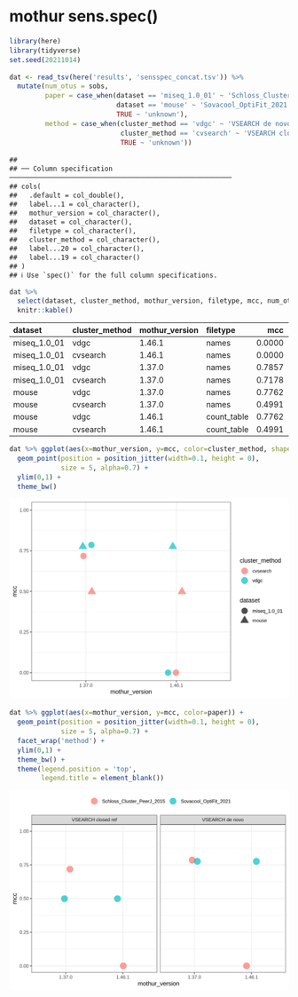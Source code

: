 mothur sens.spec()
================

``` r
library(here)
library(tidyverse)
set.seed(20211014)
```

``` r
dat <- read_tsv(here('results', 'sensspec_concat.tsv')) %>% 
  mutate(num_otus = sobs,
         paper = case_when(dataset == 'miseq_1.0_01' ~ 'Schloss_Cluster_PeerJ_2015',
                           dataset == 'mouse' ~ 'Sovacool_OptiFit_2021',
                           TRUE ~ 'unknown'),
         method = case_when(cluster_method == 'vdgc' ~ 'VSEARCH de novo',
                            cluster_method == 'cvsearch' ~ 'VSEARCH closed ref',
                            TRUE ~ 'unknown'))
```

    ## 
    ## ── Column specification ────────────────────────────────────────────────────────
    ## cols(
    ##   .default = col_double(),
    ##   label...1 = col_character(),
    ##   mothur_version = col_character(),
    ##   dataset = col_character(),
    ##   filetype = col_character(),
    ##   cluster_method = col_character(),
    ##   label...20 = col_character(),
    ##   label...19 = col_character()
    ## )
    ## ℹ Use `spec()` for the full column specifications.

``` r
dat %>% 
  select(dataset, cluster_method, mothur_version, filetype, mcc, num_otus) %>%
  knitr::kable()
```

| dataset        | cluster\_method | mothur\_version | filetype     |    mcc | num\_otus |
| :------------- | :-------------- | :-------------- | :----------- | -----: | --------: |
| miseq\_1.0\_01 | vdgc            | 1.46.1          | names        | 0.0000 |      2114 |
| miseq\_1.0\_01 | cvsearch        | 1.46.1          | names        | 0.0000 |       862 |
| miseq\_1.0\_01 | vdgc            | 1.37.0          | names        | 0.7857 |      2114 |
| miseq\_1.0\_01 | cvsearch        | 1.37.0          | names        | 0.7178 |       862 |
| mouse          | vdgc            | 1.37.0          | names        | 0.7762 |      2113 |
| mouse          | cvsearch        | 1.37.0          | names        | 0.4991 |       870 |
| mouse          | vdgc            | 1.46.1          | count\_table | 0.7762 |      2113 |
| mouse          | cvsearch        | 1.46.1          | count\_table | 0.4991 |       870 |

``` r
dat %>% ggplot(aes(x=mothur_version, y=mcc, color=cluster_method, shape=dataset)) +
  geom_point(position = position_jitter(width=0.1, height = 0),
             size = 5, alpha=0.7) +
  ylim(0,1) +
  theme_bw()
```

![](figures/plot_mcc-1.png)<!-- -->

``` r
dat %>% ggplot(aes(x=mothur_version, y=mcc, color=paper)) +
  geom_point(position = position_jitter(width=0.1, height = 0),
             size = 5, alpha=0.7) +
  facet_wrap('method') +
  ylim(0,1) +
  theme_bw() +
  theme(legend.position = 'top',
        legend.title = element_blank())
```

![](figures/for_lab_mtg-1.png)<!-- -->
